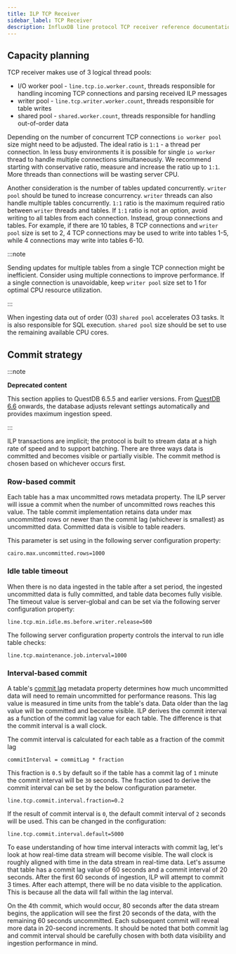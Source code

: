 ```yaml
---
title: ILP TCP Receiver
sidebar_label: TCP Receiver
description: InfluxDB line protocol TCP receiver reference documentation.
---
```


## Capacity planning

TCP receiver makes use of 3 logical thread pools:

- I/O worker pool - `line.tcp.io.worker.count`, threads responsible for handling
  incoming TCP connections and parsing received ILP messages
- writer pool - `line.tcp.writer.worker.count`, threads responsible for table
  writes
- shared pool - `shared.worker.count`, threads responsible for handling out-of-order data

Depending on the number of concurrent TCP connections `io worker pool` size
might need to be adjusted. The ideal ratio is `1:1` - a thread per connection.
In less busy environments it is possible for single `io worker` thread to handle
multiple connections simultaneously. We recommend starting with conservative
ratio, measure and increase the ratio up to `1:1`. More threads than connections
will be wasting server CPU.

Another consideration is the number of tables updated concurrently.
`writer pool` should be tuned to increase concurrency. `writer` threads can also
handle multiple tables concurrently. `1:1` ratio is the maximum required ratio
between `writer` threads and tables. If `1:1` ratio is not an option, avoid
writing to all tables from each connection. Instead, group connections and
tables. For example, if there are 10 tables, 8 TCP connections and `writer pool`
size is set to 2, 4 TCP connections may be used to write into tables 1-5, while
4 connections may write into tables 6-10.

:::note

Sending updates for multiple tables from a single TCP connection might be
inefficient. Consider using multiple connections to improve performance. If a
single connection is unavoidable, keep `writer pool` size set to 1 for optimal
CPU resource utilization.

:::

When ingesting data out of order (O3) `shared pool` accelerates O3 tasks. It is
also responsible for SQL execution. `shared pool` size should be set to use the
remaining available CPU cores.

## Commit strategy

:::note

**Deprecated content**

This section applies to QuestDB 6.5.5 and earlier versions. From
[QuestDB 6.6](https://github.com/questdb/questdb/releases/tag/6.6) onwards, the
database adjusts relevant settings automatically and provides maximum ingestion
speed.

:::

ILP transactions are implicit; the protocol is built to stream data at a high
rate of speed and to support batching. There are three ways data is committed
and becomes visible or partially visible. The commit method is chosen based on
whichever occurs first.

### Row-based commit

Each table has a max uncommitted rows metadata property. The ILP server will
issue a commit when the number of uncommitted rows reaches this value. The table
commit implementation retains data under max uncommitted rows or newer than the
commit lag (whichever is smallest) as uncommitted data. Committed data is
visible to table readers.

This parameter is set using in the following server configuration property:

```shell title="Commit when this number of uncommitted records is reached"
cairo.max.uncommitted.rows=1000
```

### Idle table timeout

When there is no data ingested in the table after a set period, the ingested
uncommitted data is fully committed, and table data becomes fully visible. The
timeout value is server-global and can be set via the following server
configuration property:

```shell title="Minimum amount of idle time (millis) before table writer is released"
line.tcp.min.idle.ms.before.writer.release=500
```

The following server configuration property controls the interval to run idle
table checks:

```shell title="Setting maintenance interval (millis)"
line.tcp.maintenance.job.interval=1000
```

### Interval-based commit

A table's [commit lag](/docs/guides/out-of-order-commit-lag/) metadata property
determines how much uncommitted data will need to remain uncommitted for
performance reasons. This lag value is measured in time units from the table's
data. Data older than the lag value will be committed and become visible. ILP
derives the commit interval as a function of the commit lag value for each
table. The difference is that the commit interval is a wall clock.

The commit interval is calculated for each table as a fraction of the commit lag

```
commitInterval = commitLag * fraction
```

This fraction is `0.5` by default so if the table has a commit lag of `1` minute
the commit interval will be `30` seconds. The fraction used to derive the commit
interval can be set by the below configuration parameter.

```shell title="Setting commit interval fraction"
line.tcp.commit.interval.fraction=0.2
```

If the result of commit interval is `0`, the default commit interval of `2`
seconds will be used. This can be changed in the configuration:

```shell title="Setting the default commit interval in milliseconds"
line.tcp.commit.interval.default=5000
```

To ease understanding of how time interval interacts with commit lag, let's look
at how real-time data stream will become visible. The wall clock is roughly
aligned with time in the data stream in real-time data. Let's assume that table
has a commit lag value of 60 seconds and a commit interval of 20 seconds. After
the first 60 seconds of ingestion, ILP will attempt to commit 3 times. After
each attempt, there will be no data visible to the application. This is because
all the data will fall within the lag interval.

On the 4th commit, which would occur, 80 seconds after the data stream begins,
the application will see the first 20 seconds of the data, with the remaining 60
seconds uncommitted. Each subsequent commit will reveal more data in 20-second
increments. It should be noted that both commit lag and commit interval should
be carefully chosen with both data visibility and ingestion performance in mind.